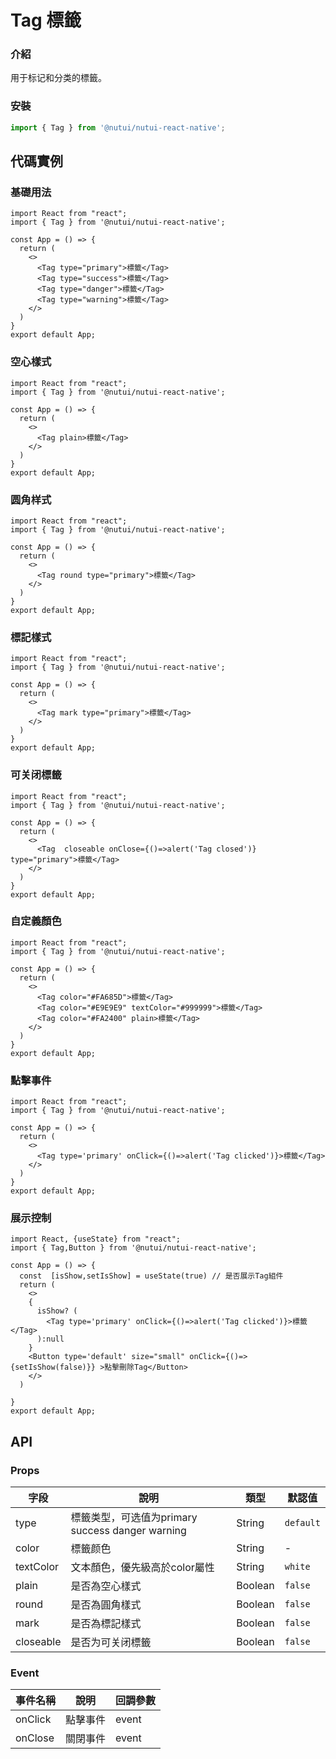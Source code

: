 # Tag 標籤

### 介紹

用于标记和分类的標籤。

### 安裝

``` javascript
import { Tag } from '@nutui/nutui-react-native';
```

## 代碼實例

### 基礎用法

```SnackPlayer
import React from "react";
import { Tag } from '@nutui/nutui-react-native';

const App = () => {
  return (
    <>
      <Tag type="primary">標籤</Tag>
      <Tag type="success">標籤</Tag>
      <Tag type="danger">標籤</Tag>
      <Tag type="warning">標籤</Tag>
    </>
  )
}
export default App;
```

### 空心樣式

```SnackPlayer
import React from "react";
import { Tag } from '@nutui/nutui-react-native';

const App = () => {
  return (
    <>
      <Tag plain>標籤</Tag>
    </>
  )
}
export default App;
```

### 圆角样式

```SnackPlayer
import React from "react";
import { Tag } from '@nutui/nutui-react-native';

const App = () => {
  return (
    <>
      <Tag round type="primary">標籤</Tag>
    </>
  )
}
export default App;
```

### 標記樣式

```SnackPlayer
import React from "react";
import { Tag } from '@nutui/nutui-react-native';

const App = () => {
  return (
    <>
      <Tag mark type="primary">標籤</Tag>
    </>
  )
}
export default App;
```

### 可关闭標籤

```SnackPlayer
import React from "react";
import { Tag } from '@nutui/nutui-react-native';

const App = () => {
  return (
    <>
      <Tag  closeable onClose={()=>alert('Tag closed')}  type="primary">標籤</Tag>
    </>
  )
}
export default App;
```

### 自定義顏色

```SnackPlayer
import React from "react";
import { Tag } from '@nutui/nutui-react-native';

const App = () => {
  return (
    <>
      <Tag color="#FA685D">標籤</Tag>
      <Tag color="#E9E9E9" textColor="#999999">標籤</Tag>
      <Tag color="#FA2400" plain>標籤</Tag>
    </>
  )
}
export default App;
```



### 點擊事件

```SnackPlayer
import React from "react";
import { Tag } from '@nutui/nutui-react-native';

const App = () => {
  return (
    <>
      <Tag type='primary' onClick={()=>alert('Tag clicked')}>標籤</Tag>
    </>
  )
}
export default App;
```

### 展示控制

```SnackPlayer
import React, {useState} from "react";
import { Tag,Button } from '@nutui/nutui-react-native';

const App = () => {
  const  [isShow,setIsShow] = useState(true) // 是否展示Tag組件
  return (
    <>
    {
      isShow? (
        <Tag type='primary' onClick={()=>alert('Tag clicked')}>標籤</Tag>
      ):null
    }
    <Button type='default' size="small" onClick={()=>{setIsShow(false)}} >點擊刪除Tag</Button>
    </>
  )

}
export default App;
```
## API

### Props

| 字段       | 說明                                             | 類型    | 默認值    |
|------------|--------------------------------------------------|---------|-----------|
| type       | 標籤类型，可选值为primary success danger warning | String  | `default` |
| color      | 標籤颜色                                         | String  | -         |
| textColor | 文本顏色，優先級高於color屬性                    | String  | `white`   |
| plain      | 是否為空心樣式                                   | Boolean | `false`   |
| round      | 是否為圓角樣式                                   | Boolean | `false`   |
| mark       | 是否為標記樣式                                   | Boolean | `false`   |
| closeable  | 是否为可关闭標籤                                 | Boolean | `false`   |


### Event

| 事件名稱| 說明     | 回調參數 |
|----------|----------|----------|
| onClick    | 點擊事件 | event    |
| onClose    | 關閉事件 | event    |
